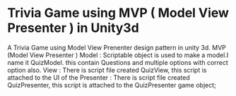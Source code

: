 # Trivia Game using MVP ( Model View Presenter ) in Unity3d
A Trivia Game using Model View Prenenter design pattern in unity 3d. 
MVP (Model View Presenter )
Model : Scriptable object is used to make a model.I name it QuizModel. this contain Questions and multiple options with correct option also.
View : There is script file created QuizView, this script is attached to the UI of the 
Presenter : There is script file created QuizPresenter, this script is attached to the QuizPresenter game object;

